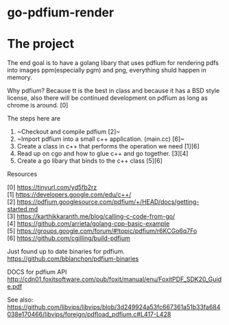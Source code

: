 # go-pdfium-render

# The project

The end goal is to have a golang libary that uses pdfium for rendering pdfs into images ppm(especially pgm) and png, everything shuld happen in memory.

Why pdfium? Because tt is the best in class and because it has a BSD style license, also there will be continued development on pdfium as long as chrome is around. [0]

The steps here are

1. ~Checkout and compile pdfium [2]~
2. ~Import pdfium into a small c++ application. (main.cc) [6]~
3. Create a class in c++ that performs the operation we need [1][6]
4. Read up on cgo and how to glue c++ and go together. [3][4]
5. Create a go libary that binds to the c++ class [5][6]

Resources

[0] https://tinyurl.com/yd5fb2rz   
[1] https://developers.google.com/edu/c++/   
[2] https://pdfium.googlesource.com/pdfium/+/HEAD/docs/getting-started.md   
[3] https://karthikkaranth.me/blog/calling-c-code-from-go/   
[4] https://github.com/arrieta/golang-cpp-basic-example   
[5] https://groups.google.com/forum/#!topic/pdfium/r6KCGo6q7Fo   
[6] https://github.com/cgilling/build-pdfium   



Just found up to date binaries for pdfium.   
https://github.com/bblanchon/pdfium-binaries   

DOCS for pdfium API   
http://cdn01.foxitsoftware.com/pub/foxit/manual/enu/FoxitPDF_SDK20_Guide.pdf   

See also:   
https://github.com/libvips/libvips/blob/3d249924a53fc667361a51b33fa684038e170466/libvips/foreign/pdfload_pdfium.c#L417-L428   


